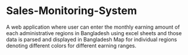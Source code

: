 # Sales-Monitoring-System
A web application where user can enter the monthly earning amount of each administrative regions in Bangladesh using excel sheets and those data is parsed and displayed in Bangladesh Map for individual regions denoting different colors for different earning ranges. 
